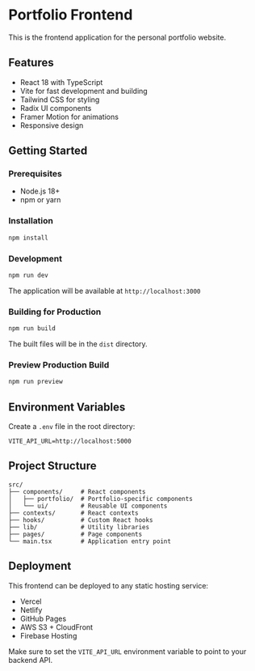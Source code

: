 # Portfolio Frontend

This is the frontend application for the personal portfolio website.

## Features

- React 18 with TypeScript
- Vite for fast development and building
- Tailwind CSS for styling
- Radix UI components
- Framer Motion for animations
- Responsive design

## Getting Started

### Prerequisites

- Node.js 18+ 
- npm or yarn

### Installation

```bash
npm install
```

### Development

```bash
npm run dev
```

The application will be available at `http://localhost:3000`

### Building for Production

```bash
npm run build
```

The built files will be in the `dist` directory.

### Preview Production Build

```bash
npm run preview
```

## Environment Variables

Create a `.env` file in the root directory:

```env
VITE_API_URL=http://localhost:5000
```

## Project Structure

```
src/
├── components/     # React components
│   ├── portfolio/  # Portfolio-specific components
│   └── ui/         # Reusable UI components
├── contexts/       # React contexts
├── hooks/          # Custom React hooks
├── lib/            # Utility libraries
├── pages/          # Page components
└── main.tsx        # Application entry point
```

## Deployment

This frontend can be deployed to any static hosting service:

- Vercel
- Netlify
- GitHub Pages
- AWS S3 + CloudFront
- Firebase Hosting

Make sure to set the `VITE_API_URL` environment variable to point to your backend API. 